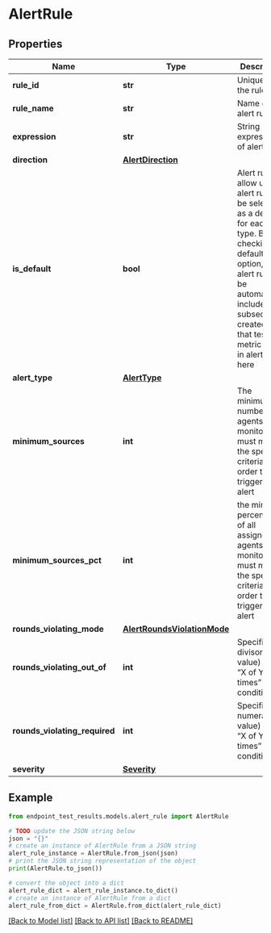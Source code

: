 # AlertRule


## Properties

Name | Type | Description | Notes
------------ | ------------- | ------------- | -------------
**rule_id** | **str** | Unique ID of the rule | [optional] [readonly] 
**rule_name** | **str** | Name of the alert rule | [optional] [readonly] 
**expression** | **str** | String expression of alert rule | [optional] [readonly] 
**direction** | [**AlertDirection**](AlertDirection.md) |  | [optional] 
**is_default** | **bool** | Alert rules allow up to 1 alert rule to be selected as a default for each type. By checking the default option, this alert rule will be automatically included on subsequently created tests that test a metric used in alerting here | [optional] [readonly] 
**alert_type** | [**AlertType**](AlertType.md) |  | [optional] 
**minimum_sources** | **int** | The minimum number of agents or monitors that must meet the specified criteria in order to trigger the alert | [optional] [readonly] 
**minimum_sources_pct** | **int** | the minimum percentage of all assigned agents or monitors that must meet the specified criteria in order to trigger the alert | [optional] [readonly] 
**rounds_violating_mode** | [**AlertRoundsViolationMode**](AlertRoundsViolationMode.md) |  | [optional] 
**rounds_violating_out_of** | **int** | Specifies the divisor (y value) for the “X of Y times” condition. | [optional] [readonly] 
**rounds_violating_required** | **int** | Specifies the numerator (x value) for the “X of Y times” condition | [optional] [readonly] 
**severity** | [**Severity**](Severity.md) |  | [optional] 

## Example

```python
from endpoint_test_results.models.alert_rule import AlertRule

# TODO update the JSON string below
json = "{}"
# create an instance of AlertRule from a JSON string
alert_rule_instance = AlertRule.from_json(json)
# print the JSON string representation of the object
print(AlertRule.to_json())

# convert the object into a dict
alert_rule_dict = alert_rule_instance.to_dict()
# create an instance of AlertRule from a dict
alert_rule_from_dict = AlertRule.from_dict(alert_rule_dict)
```
[[Back to Model list]](../README.md#documentation-for-models) [[Back to API list]](../README.md#documentation-for-api-endpoints) [[Back to README]](../README.md)


